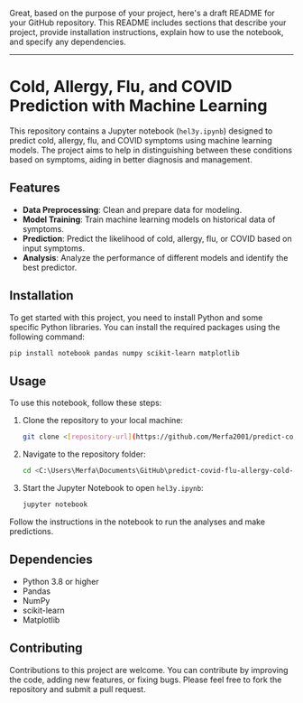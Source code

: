Great, based on the purpose of your project, here's a draft README for your GitHub repository. This README includes sections that describe your project, provide installation instructions, explain how to use the notebook, and specify any dependencies.

---

# Cold, Allergy, Flu, and COVID Prediction with Machine Learning

This repository contains a Jupyter notebook (`hel3y.ipynb`) designed to predict cold, allergy, flu, and COVID symptoms using machine learning models. The project aims to help in distinguishing between these conditions based on symptoms, aiding in better diagnosis and management.

## Features

- **Data Preprocessing**: Clean and prepare data for modeling.
- **Model Training**: Train machine learning models on historical data of symptoms.
- **Prediction**: Predict the likelihood of cold, allergy, flu, or COVID based on input symptoms.
- **Analysis**: Analyze the performance of different models and identify the best predictor.

## Installation

To get started with this project, you need to install Python and some specific Python libraries. You can install the required packages using the following command:

```bash
pip install notebook pandas numpy scikit-learn matplotlib
```

## Usage

To use this notebook, follow these steps:

1. Clone the repository to your local machine:
   ```bash
   git clone <[repository-url](https://github.com/Merfa2001/predict-covid-flu-allergy-cold-.git)>
   ```
2. Navigate to the repository folder:
   ```bash
   cd <C:\Users\Merfa\Documents\GitHub\predict-covid-flu-allergy-cold->
   ```
3. Start the Jupyter Notebook to open `hel3y.ipynb`:
   ```bash
   jupyter notebook
   ```

Follow the instructions in the notebook to run the analyses and make predictions.

## Dependencies

- Python 3.8 or higher
- Pandas
- NumPy
- scikit-learn
- Matplotlib

## Contributing

Contributions to this project are welcome. You can contribute by improving the code, adding new features, or fixing bugs. Please feel free to fork the repository and submit a pull request.
